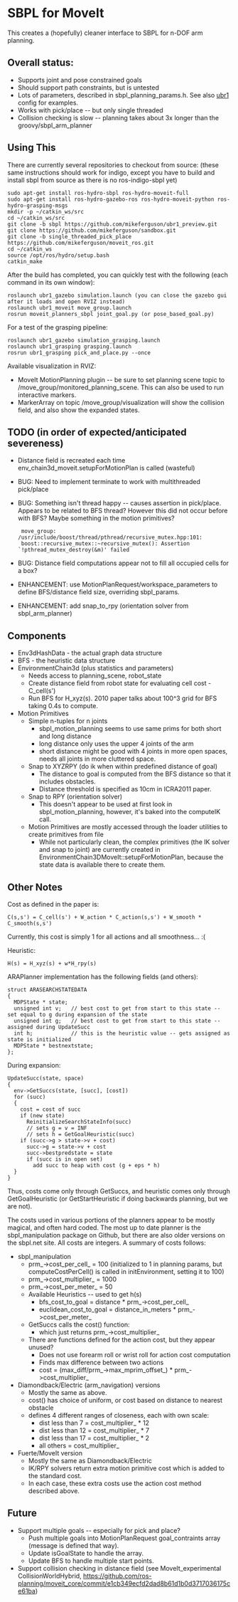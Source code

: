 # SBPL for MoveIt

This creates a (hopefully) cleaner interface to SBPL for n-DOF arm planning.

## Overall status:
 * Supports joint and pose constrained goals
 * Should support path constraints, but is untested
 * Lots of parameters, described in sbpl_planning_params.h. See also
   [ubr1](https://github.com/mikeferguson/ubr1_preview/blob/sbpl/ubr1_moveit/config/sbpl_planning.yaml)
   config for examples.
 * Works with pick/place -- but only single threaded
 * Collision checking is slow -- planning takes about 3x longer than the groovy/sbpl_arm_planner

## Using This

There are currently several repositories to checkout from source: (these same instructions should work for indigo, except you have to build and install sbpl from source as there is no ros-indigo-sbpl yet)

    sudo apt-get install ros-hydro-sbpl ros-hydro-moveit-full
    sudo apt-get install ros-hydro-gazebo-ros ros-hydro-moveit-python ros-hydro-grasping-msgs
    mkdir -p ~/catkin_ws/src
    cd ~/catkin_ws/src
    git clone -b sbpl https://github.com/mikeferguson/ubr1_preview.git
    git clone https://github.com/mikeferguson/sandbox.git
    git clone -b single_threaded_pick_place https://github.com/mikeferguson/moveit_ros.git
    cd ~/catkin_ws
    source /opt/ros/hydro/setup.bash
    catkin_make

After the build has completed, you can quickly test with the following (each command in its own window):

    roslaunch ubr1_gazebo simulation.launch (you can close the gazebo gui after it loads and open RVIZ instead)
    roslaunch ubr1_moveit move_group.launch
    rosrun moveit_planners_sbpl joint_goal.py (or pose_based_goal.py)

For a test of the grasping pipeline:

    roslaunch ubr1_gazebo simulation_grasping.launch
    roslaunch ubr1_grasping grasping.launch
    rosrun ubr1_grasping pick_and_place.py --once

Available visualization in RVIZ:

 * MoveIt MotionPlanning plugin -- be sure to set planning scene topic to /move_group/monitored_planning_scene. This can also be used to run interactive markers.
 * MarkerArray on topic /move_group/visualization will show the collision field, and also show the expanded states.

## TODO (in order of expected/anticipated severeness)
 * Distance field is recreated each time env_chain3d_moveit.setupForMotionPlan is called (wasteful)
 * BUG: Need to implement terminate to work with multithreaded pick/place
 * BUG: Something isn't thread happy -- causes assertion in pick/place. Appears to be related to BFS thread?
   However this did not occur before with BFS? Maybe something in the motion primitives?

        move_group: /usr/include/boost/thread/pthread/recursive_mutex.hpp:101:
        boost::recursive_mutex::~recursive_mutex(): Assertion `!pthread_mutex_destroy(&m)' failed

 * BUG: Distance field computations appear not to fill all occupied cells for a box?
 * ENHANCEMENT: use MotionPlanRequest/workspace_parameters to define BFS/distance field size, overriding sbpl_params.
 * ENHANCEMENT: add snap_to_rpy (orientation solver from sbpl_arm_planner)

## Components
 * Env3dHashData - the actual graph data structure
 * BFS - the heuristic data structure
 * EnvironmentChain3d (plus statistics and parameters)
   * Needs access to planning_scene, robot_state
   * Create distance field from robot state for evaluating cell cost - C_cell(s')
   * Run BFS for H_xyz(s). 2010 paper talks about 100^3 grid for BFS taking 0.4s to compute.
 * Motion Primitives
   * Simple n-tuples for n joints
     * sbpl_motion_planning seems to use same prims for both short and long distance
     * long distance only uses the upper 4 joints of the arm
     * short distance might be good with 4 joints in more open spaces, needs all joints in more cluttered space.
   * Snap to XYZRPY (do ik when within predefined distance of goal)
     * The distance to goal is computed from the BFS distance so that it includes obstacles.
     * Distance threshold is specified as 10cm in ICRA2011 paper.
   * Snap to RPY (orientation solver)
     * This doesn't appear to be used at first look in sbpl_motion_planning, however,
       it's baked into the computeIK call.
   * Motion Primitives are mostly accessed through the loader utilities to create
     primitives from file
     * While not particularly clean, the complex primitives (the IK solver and snap
       to joint) are currently created in EnvironmentChain3DMoveIt::setupForMotionPlan,
       because the state data is available there to create them.

## Other Notes

Cost as defined in the paper is:

    C(s,s') = C_cell(s') + W_action * C_action(s,s') + W_smooth * C_smooth(s,s')

Currently, this cost is simply 1 for all actions and all smoothness... :(

Heuristic:

    H(s) = H_xyz(s) + w*H_rpy(s)

ARAPlanner implementation has the following fields (and others):

    struct ARASEARCHSTATEDATA
    {
      MDPState * state;
      unsigned int v;   // best cost to get from start to this state -- set equal to g during expansion of the state
      unsigned int g;   // best cost to get from start to this state -- assigned during UpdateSucc
      int h;            // this is the heuristic value -- gets assigned as state is initialized
      MDPState * bestnextstate;
    };

During expansion:

    UpdateSucc(state, space)
    {
      env->GetSuccs(state, [succ], [cost])
      for (succ)
      {
        cost = cost of succ
        if (new state)
          ReinitializeSearchStateInfo(succ)
          // sets g = v = INF
          // sets h = GetGoalHeuristic(succ)
        if (succ->g > state->v + cost)
          succ->g = state->v + cost
          succ->bestpredstate = state
          if (succ is in open set)
            add succ to heap with cost (g + eps * h)
      }
    }

Thus, costs come only through GetSuccs, and heuristic comes only through GetGoalHeuristic
(or GetStartHeuristic if doing backwards planning, but we are not).

The costs used in various portions of the planners appear to be mostly magical,
and often hard coded. The most up to date planner is the sbpl_manipulation package
on Github, but there are also older versions on the sbpl.net site. All costs are
integers. A summary of costs follows:

 * sbpl_manipulation
    * prm_->cost_per_cell_ = 100 (initialized to 1 in planning params,
      but computeCostPerCell() is called in initEnvironment, setting it to 100)
    * prm_->cost_multiplier_ = 1000
    * prm_->cost_per_meter_ = 50
    * Available Heuristics -- used to get h(s)
      * bfs_cost_to_goal = distance * prm_->cost_per_cell_
      * euclidean_cost_to_goal = distance_in_meters * prm_->cost_per_meter_
    * GetSuccs calls the cost() function:
      * which just returns prm_->cost_multiplier_
    * There are functions defined for the action cost, but they appear unused?
      * Does not use forearm roll or wrist roll for action cost computation
      * Finds max difference between two actions
      * cost = (max_diff/prm_->max_mprim_offset_) * prm_->cost_multiplier_
 * Diamondback/Electric (arm_navigation) versions
   * Mostly the same as above.
   * cost() has choice of uniform, or cost based on distance to nearest obstacle
   * defines 4 different ranges of closeness, each with own scale:
     * dist less than 7 = cost_multiplier_ * 12
     * dist less than 12 = cost_multiplier_ * 7
     * dist less than 17 = cost_multiplier_ * 2
     * all others = cost_multiplier_
 * Fuerte/MoveIt version
   * Mostly the same as Diamondback/Electric
   * IK/RPY solvers return extra motion primitive cost which is added to the standard cost.
   * In each case, these extra costs use the action cost method described above.

## Future

 * Support multiple goals -- especially for pick and place?
   * Push multiple goals into MotionPlanRequest goal_contraints array (message is defined that way).
   * Update isGoalState to handle the array.
   * Update BFS to handle multiple start points.
 * Support collision checking in distance field (see MoveIt_experimental CollisionWorldHybrid,
   https://github.com/ros-planning/moveit_core/commit/e1cb349ecfd2dad8b61d1b0d3717036175ce61ba)
